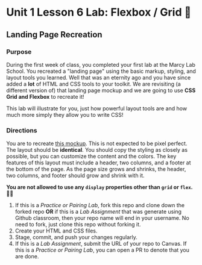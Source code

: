 # Unit 1 Lesson 6 Lab: Flexbox / Grid 🏁
## Landing Page Recreation

### Purpose
During the first week of class, you completed your first lab at the Marcy Lab School. You recreated a "landing page" using the basic markup, styling, and layout tools you learned. Well that was an eternity ago and you have since added a **lot** of HTML and CSS tools to your toolkit. We are revisiting (a different version of) that landing page mockup and we are going to use **CSS Grid and Flexbox** to recreate it!

This lab will illustrate for you, just how powerful layout tools are and how much more simply they allow you to write CSS!

### Directions
You are to recreate [this mockup](https://www.figma.com/proto/EGG0ERL0HRRWkXLx4hl4uH/Landing-Page-Lab-Grid?node-id=1%3A3&scaling=scale-down). This is not expected to be pixel perfect. The layout should be **identical**. You should copy the styling as closely as possible, but you can customize the content and the colors. The key features of this layout must include a header, two columns, and a footer at the bottom of the page. As the page size grows and shrinks, the header, two columns, and footer should grow and shrink with it.

**You are not allowed to use any `display` properties other than `grid` or `flex`.** 💪🏽

  1. If this is a *Practice or Pairing Lab*, fork this repo and clone down the forked repo **OR** if this is a *Lab Assignment* that was generate using Github classroom, then your repo name will end in your username. No need to fork, just clone this repo without forking it.
  2. Create your HTML and CSS files.
  3. Stage, commit, and push your changes regularly.
  4. If this is a *Lab Assignment*, submit the URL of your repo to Canvas. If this is a *Practice or Pairing Lab*, you can open a PR to denote that you are done.

